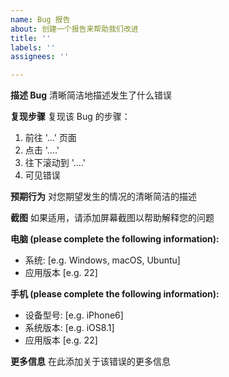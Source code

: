 ```yaml
---
name: Bug 报告
about: 创建一个报告来帮助我们改进
title: ''
labels: ''
assignees: ''

---
```


**描述 Bug**
清晰简洁地描述发生了什么错误

**复现步骤**
复现该 Bug 的步骤：
1. 前往 '...' 页面
2. 点击 '....'
3. 往下滚动到 '....'
4. 可见错误

**预期行为**
对您期望发生的情况的清晰简洁的描述

**截图**
如果适用，请添加屏幕截图以帮助解释您的问题

**电脑 (please complete the following information):**
 - 系统: [e.g. Windows, macOS, Ubuntu]
 - 应用版本 [e.g. 22]

**手机 (please complete the following information):**
 - 设备型号: [e.g. iPhone6]
 - 系统版本: [e.g. iOS8.1]
 - 应用版本 [e.g. 22]

**更多信息**
在此添加关于该错误的更多信息
